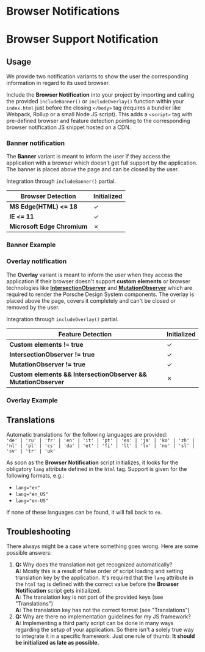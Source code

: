 # Browser Notifications

<TableOfContents></TableOfContents>

# Browser Support Notification

## Usage

We provide two notification variants to show the user the corresponding information in regard to its used browser.

Include the **Browser Notification** into your project by importing and calling the provided `includeBanner()` or `includeOverlay()` function within your `index.html` just before the closing `</body>` tag (requires a bundler like Webpack, Rollup or a small Node JS script). This adds a `<script>` tag with pre-defined browser and feature detection pointing to the corresponding browser notification JS snippet hosted on a CDN.

### Banner notification

The **Banner** variant is meant to inform the user if they access the application with a browser which doesn't get full support by the application. The banner is placed above the page and can be closed by the user.

Integration through `includeBanner()` partial.

| Browser Detection           | Initialized |
| --------------------------- | ----------- |
| **MS Edge(HTML) <= 18**     | ✓           |
| **IE <= 11**                | ✓           |
| **Microsoft Edge Chromium** | ✗           |

### Banner Example
<PartialDocs name="includeBanner" :partialPackageName="partialPackageName" location="body"></PartialDocs>

### Overlay notification

The **Overlay** variant is meant to inform the user when they access the application if their browser doesn't support **custom elements**
or browser technologies like [**IntersectionObserver**](https://caniuse.com/?search=intersectionobserver) and [**MutationObserver**](https://caniuse.com/?search=mutationobserver) which are required to render the Porsche Design System components.
The overlay is placed above the page, covers it completely and can't be closed or removed by the user.

Integration through `includeOverlay()` partial.

| Feature Detection                                                                               | Initialized |
| ------------------------------------------------------------------------------------------------| ----------- |
| **Custom elements != true**                                                                     | ✓           |
| **IntersectionObserver != true**                                                                | ✓           |
| **MutationObserver != true**                                                                    | ✓           |
| **Custom elements && IntersectionObserver && MutationObserver**                                 | ✗           |

### Overlay Example
<PartialDocs name="includeOverlay" :partialPackageName="partialPackageName" location="body"></PartialDocs>

## Translations

Automatic translations for the following languages are provided:  
`'de' | 'ru' | 'fr' | 'en' | 'it' | 'pt' | 'es' | 'ja' | 'ko' | 'zh' | 'nl' | 'pl' | 'cs' | 'da' | 'et' | 'fi' | 'lt' | 'lv' | 'no' | 'sl' | 'sv' | 'tr' | 'uk'`

As soon as the **Browser Notification** script initializes, it looks for the obligatory `lang` attribute defined in the `html` tag. Support is given for the following formats, e.g.:

- `lang="en"`
- `lang="en_US"`
- `lang="en-US"`

If none of these languages can be found, it will fall back to `en`.

## Troubleshooting

There always might be a case where something goes wrong. Here are some possible answers:

1. **Q:** Why does the translation not get recognized automatically?  
   **A:** Mostly this is a result of false order of script loading and setting translation key by the application. It's required that the `lang` attribute in the `html` tag is defined with the correct value before the **Browser Notification** script gets initialized.  
   **A:** The translation key is not part of the provided keys (see "Translations")  
   **A:** The translation key has not the correct format (see "Translations")
2. **Q:** Why are there no implementation guidelines for my JS framework?  
   **A:** Implementing a third party script can be done in many ways regarding the setup of your application. So there isn't a solely true way to integrate it in a specific framework. Just one rule of thumb: **It should be initialized as late as possible.**

<script lang="ts">
import Vue from 'vue';
import Component from 'vue-class-component';


@Component
export default class Code extends Vue {
  public partialPackageName = 'browser-notification';
}
</script>